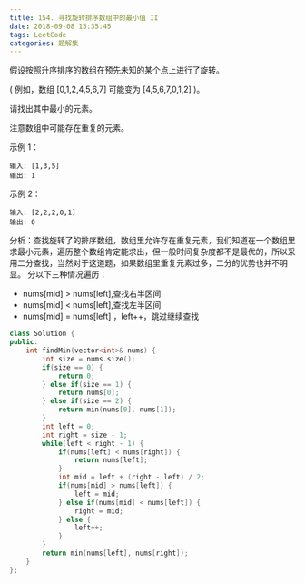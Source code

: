 ```yaml
---
title: 154. 寻找旋转排序数组中的最小值 II
date: 2018-09-08 15:35:45
tags: LeetCode
categories: 题解集
---
```


假设按照升序排序的数组在预先未知的某个点上进行了旋转。

( 例如，数组 [0,1,2,4,5,6,7] 可能变为 [4,5,6,7,0,1,2] )。

请找出其中最小的元素。

注意数组中可能存在重复的元素。

示例 1：
```
输入: [1,3,5]
输出: 1
```
示例 2：
```
输入: [2,2,2,0,1]
输出: 0
```
分析：查找旋转了的排序数组，数组里允许存在重复元素，我们知道在一个数组里求最小元素，遍历整个数组肯定能求出，但一般时间复杂度都不是最优的，所以采用二分查找，当然对于这道题，如果数组里重复元素过多，二分的优势也并不明显。
分以下三种情况遍历：
- nums[mid] > nums[left],查找右半区间
- nums[mid] < nums[left],查找左半区间
- nums[mid] = nums[left] ，left++，跳过继续查找

```cpp
class Solution {
public:
    int findMin(vector<int>& nums) {
        int size = nums.size();
        if(size == 0) {
            return 0;
        } else if(size == 1) {
            return nums[0];
        } else if(size == 2) {
            return min(nums[0], nums[1]);
        }
        int left = 0;
        int right = size - 1;
        while(left < right - 1) {
            if(nums[left] < nums[right]) {
                return nums[left];
            }
            int mid = left + (right - left) / 2;
            if(nums[mid] > nums[left]) {
                left = mid;
            } else if(nums[mid] < nums[left]) {
                right = mid;
            } else {
                left++;
            }
        }
        return min(nums[left], nums[right]);
    }
};
```